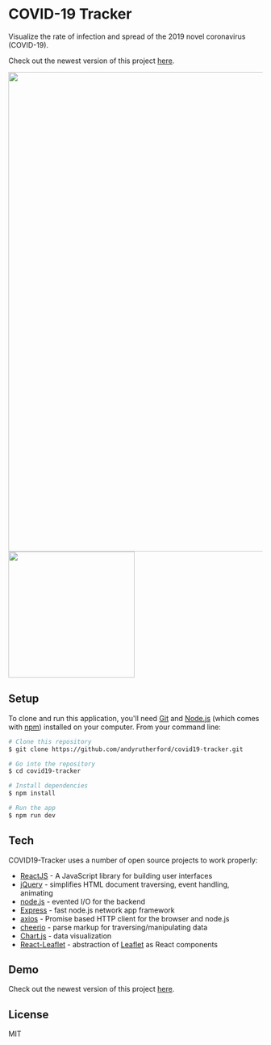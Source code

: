 # COVID-19 Tracker

Visualize the rate of infection and spread of the 2019 novel coronavirus (COVID-19).

Check out the newest version of this project [here](https://github.com/andyrutherford/covid2.0).

<img src="./img/screenshot_desktop.jpg" width="950">
<img src="./img/screenshot_mobile.jpg" width="250">

## Setup

To clone and run this application, you'll need [Git](https://git-scm.com/) and [Node.js](https://nodejs.org/) (which comes with [npm](https://www.npmjs.com/)) installed on your computer. From your command line:

```sh
# Clone this repository
$ git clone https://github.com/andyrutherford/covid19-tracker.git

# Go into the repository
$ cd covid19-tracker

# Install dependencies
$ npm install

# Run the app
$ npm run dev
```

## Tech

COVID19-Tracker uses a number of open source projects to work properly:

- [ReactJS](https://reactjs.org/) - A JavaScript library for building user interfaces
- [jQuery](http://jquery.com) - simplifies HTML document traversing, event handling, animating
- [node.js](http://nodejs.org) - evented I/O for the backend
- [Express](http://expressjs.com) - fast node.js network app framework
- [axios](https://github.com/axios/axios) - Promise based HTTP client for the browser and node.js
- [cheerio](https://github.com/cheeriojs/cheerio) - parse markup for traversing/manipulating data
- [Chart.js](https://www.chartjs.org/) - data visualization
- [React-Leaflet](https://react-leaflet.js.org/) - abstraction of [Leaflet](http://leafletjs.com/) as React components

## Demo

Check out the newest version of this project [here](https://github.com/andyrutherford/covid2.0).

## License

MIT
